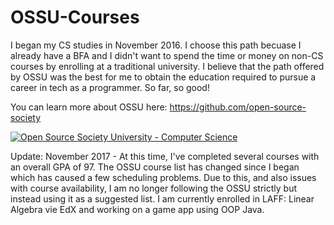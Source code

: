 # OSSU-Courses

I began my CS studies in November 2016.  I choose this path becuase I already have a BFA and I didn't want to spend the time or money on non-CS courses by enrolling at a traditional university.  I believe that the path offered by OSSU was the best for me to obtain the education required to pursue a career in tech as a programmer.  So far, so good!

You can learn more about OSSU here: https://github.com/open-source-society

<a href="https://github.com/open-source-society/computer-science"><img alt="Open Source Society University - Computer Science" src="https://img.shields.io/badge/OSSU-computer--science-blue.svg"></a>

Update: November 2017 - At this time, I've completed several courses with an overall GPA of 97.  The OSSU course list has changed since I began which has caused a few scheduling problems.  Due to this, and also issues with course availability, I am no longer following the OSSU strictly but instead using it as a suggested list.  I am currently enrolled in LAFF: Linear Algebra vie EdX and working on a game app using OOP Java.  
